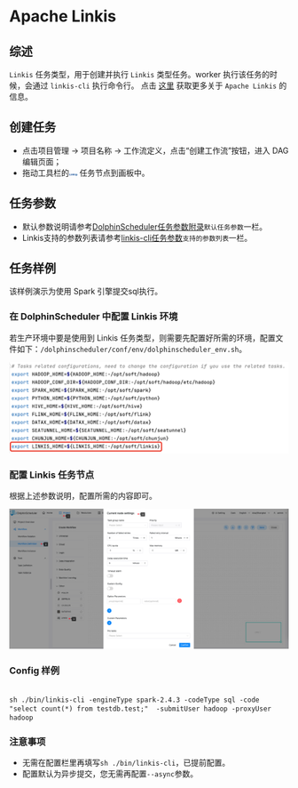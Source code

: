# Apache Linkis

## 综述

`Linkis` 任务类型，用于创建并执行 `Linkis` 类型任务。worker 执行该任务的时候，会通过 `linkis-cli` 执行命令行。
点击 [这里](https://linkis.apache.org/) 获取更多关于 `Apache Linkis` 的信息。

## 创建任务

- 点击项目管理 -> 项目名称 -> 工作流定义，点击“创建工作流”按钮，进入 DAG 编辑页面；
- 拖动工具栏的<img src="../../../../img/tasks/icons/linkis.png" width="15"/> 任务节点到画板中。

## 任务参数

[//]: # (TODO: use the commented anchor below once our website template supports this syntax)
[//]: # (- 默认参数说明请参考[DolphinScheduler任务参数附录]&#40;appendix.md#默认任务参数&#41;`默认任务参数`一栏。)

- 默认参数说明请参考[DolphinScheduler任务参数附录](appendix.md)`默认任务参数`一栏。
- Linkis支持的参数列表请参考[linkis-cli任务参数](https://linkis.apache.org/zh-CN/docs/latest/user-guide/linkiscli-manual)`支持的参数列表`一栏。

## 任务样例

该样例演示为使用 Spark 引擎提交sql执行。

### 在 DolphinScheduler 中配置 Linkis 环境

若生产环境中要是使用到 Linkis 任务类型，则需要先配置好所需的环境，配置文件如下：`/dolphinscheduler/conf/env/dolphinscheduler_env.sh`。

![linkis_task01](../../../../img/tasks/demo/linkis_task01.png)

### 配置 Linkis 任务节点

根据上述参数说明，配置所需的内容即可。

![linkis_task02](../../../../img/tasks/demo/linkis_task02.png)

### Config 样例

```

sh ./bin/linkis-cli -engineType spark-2.4.3 -codeType sql -code "select count(*) from testdb.test;"  -submitUser hadoop -proxyUser hadoop 

```

### 注意事项

- 无需在配置栏里再填写`sh ./bin/linkis-cli`，已提前配置。
- 配置默认为异步提交，您无需再配置`--async`参数。

